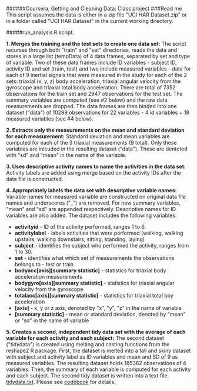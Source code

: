 ######Coursera, Getting and Cleaning Data: Class project
###Read me
This script assumes the data is either in a zip file "UCI HAR Dataset.zip" or in a folder called "UCI HAR Dataset" in the current working directory.

#####run_analysis.R script:

**1. Merges the training and the test sets to create one data set:**
The script recurses through both "train" and "set" directories, reads the data and stores in a large list (tempData) of 4 data frames, separated by set and type of variable. Two of these data frames include ID variables - subject ID, activity ID and set (train, test) and two include measured variables - data for each of 9 inertial signals that were measured in the study for each of the 2 sets: triaxial (x, y, z) body acceleration, triaxial angular velocity from the gyroscope and triaxial total body acceleration. There are total of 7352 observations for the train set and 2947 observations for the test set.
The summary variables are computed (see #2 below) and the raw data measurements are dropped.
The data frames are then binded into one dataset ("data") of 10299 observations for 22 variables -  4 id variables + 18 measured variables (see #4 below).

**2. Extracts only the measurements on the mean and standard deviation for each measurement:** 
Standard deviation and mean variables are computed for each of the 3 triaxial measurements (9 total). Only these variables are inlcuded in the resulting dataset ("data"). These are dentoted with "sd" and "mean" in the name of the variable.

**3. Uses descriptive activity names to name the activities in the data set:**
Activity labels are added using merge based on the activity IDs after the data file is constructed.

**4. Appropriately labels the data set with descriptive variable names:** 
Variable names for measured variable are constructed on original data file names and underscores ("_") are removed. For new summary variables, "mean" and "sd" are appended respectively. Descriptive names for ID variables are also added. The dataset includes the following variables:
- **activityid** - ID of the activity performed, ranges 1 to 6.
- **activitylabel** - labels activities that were performed (walking, walking upstairs, walking downstairs, sitting, standing, laying)
- **subject** - identifies the subject who performed the activity, ranges from 1 to 30.
- **set** - identifies what which set of measurements the observations belongs to - test or train
- **bodyacc[axis][summary statistic]** - statistics for triaxial body acceleration measurements
- **bodygyro[axis][summary statistic]** - statistics for triaxial angular velocity from the gyroscope
- **totalacc[axis][summary statistic]** - statistics for triaxial total boy acceleration
-   **[axis]** - x, y or z axis, denoted by "x", "y", "z" in the name of variable
-   **[summary statistic]** - mean or standard deviation, denoted by "mean" or "sd" in the name of variable

**5. Creates a second, independent tidy data set with the average of each variable for each activity and each subject:** 
The second dataset ("tidydata") is created using melting and casting functions from the reshape2 R package. 
First, the dataset is melted into a tall and skiny dataset with subject and activity label as ID variables and mean and SD of 9 as measured variables. The resulting dataset holds 185382 observations of 4 variables. 
Then, the summary of each variable is computed for each activity and each subject. The second tidy dataset is written into a text file [tidydata.txt](https://s3.amazonaws.com/coursera-uploads/user-716fd32e651d109067146440/972137/asst-3/582f29f0fa1511e39d691d043df393b4.txt). Please see [codebook](https://github.com/anyakar/datasciencecoursera/blob/master/CodeBook.md) for details.
